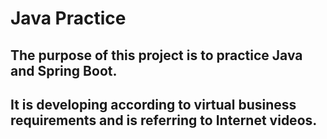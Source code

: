 # Java Practice

## The purpose of this project is to practice Java and Spring Boot.
## It is developing according to virtual business requirements and is referring to Internet videos.

